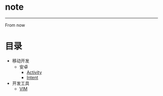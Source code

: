 # note
---
From now
# 目录

- 移动开发
  - 安卓
    - [Activity](./移动开发/安卓/Activity.md)
    - [Intent](./)
- 开发工具
    - [VIM](./开发工具/vim/vim.md)

